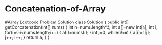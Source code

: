 # Concatenation-of-Array
#Array Leetcode Problem Solution
class Solution {
    public int[] getConcatenation(int[] nums) {
        int n=nums.length*2;
        int a[]=new int[n];
        int i;
        for(i=0;i<nums.length;i++)
        {
            a[i]=nums[i];
        }
        int j=0;
        while(i!=n)
        {
            a[i]=a[j];
            j++;
            i++;
        }
        return a;
    }
}
